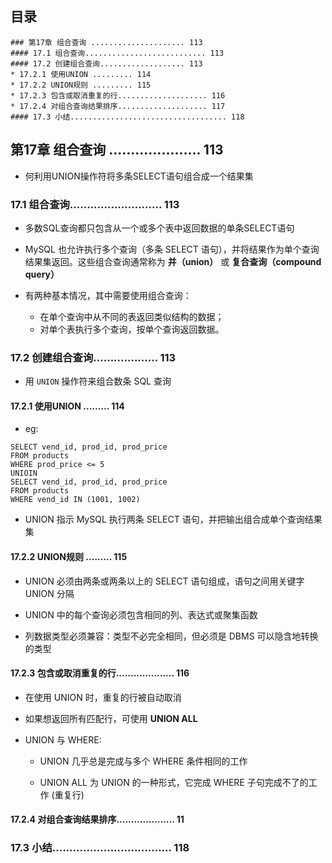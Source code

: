 ## 目录
```
### 第17章 组合查询 ..................... 113
#### 17.1 组合查询........................... 113
#### 17.2 创建组合查询................... 113
* 17.2.1 使用UNION ......... 114
* 17.2.2 UNION规则 ......... 115
* 17.2.3 包含或取消重复的行.................... 116
* 17.2.4 对组合查询结果排序.................... 117
#### 17.3 小结................................... 118
```


## 第17章 组合查询 ..................... 113
* 何利用UNION操作符将多条SELECT语句组合成一个结果集

### 17.1 组合查询........................... 113
* 多数SQL查询都只包含从一个或多个表中返回数据的单条SELECT语句

* MySQL 也允许执行多个查询（多条 SELECT 语句），并将结果作为单个查询结果集返回。这些组合查询通常称为 **并（union）** 或 **复合查询（compound query）**

* 有两种基本情况，其中需要使用组合查询：
    * 在单个查询中从不同的表返回类似结构的数据；
    * 对单个表执行多个查询，按单个查询返回数据。


### 17.2 创建组合查询................... 113
* 用 `UNION` 操作符来组合数条 SQL 查询

#### 17.2.1 使用UNION ......... 114
* eg:
```
SELECT vend_id, prod_id, prod_price
FROM products
WHERE prod_price <= 5
UNIOIN
SELECT vend_id, prod_id, prod_price
FROM products
WHERE vend_id IN (1001, 1002)
```

* UNION 指示 MySQL 执行两条 SELECT 语句，并把输出组合成单个查询结果集

#### 17.2.2 UNION规则 ......... 115
* UNION 必须由两条或两条以上的 SELECT 语句组成，语句之间用关键字 UNION 分隔

* UNION 中的每个查询必须包含相同的列、表达式或聚集函数

* 列数据类型必须兼容：类型不必完全相同，但必须是 DBMS 可以隐含地转换的类型


#### 17.2.3 包含或取消重复的行.................... 116
* 在使用 UNION 时，重复的行被自动取消

* 如果想返回所有匹配行，可使用 **UNION ALL**

* UNION 与 WHERE:
    * UNION 几乎总是完成与多个 WHERE 条件相同的工作

    * UNION ALL 为 UNION 的一种形式，它完成 WHERE 子句完成不了的工作 (重复行)
    
#### 17.2.4 对组合查询结果排序.................... 11


### 17.3 小结................................... 118
